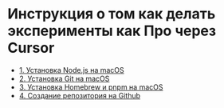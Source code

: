 # Инструкция о том как делать эксперименты как Про через Cursor

- [1. Установка Node.js на macOS](./nodejs.md)
- [2. Установка Git на macOS](./git.md)
- [3. Установка Homebrew и pnpm на macOS](./homebrew_pnpm.md)
- [4. Создание репозитория на Github](./github_create_repo.md)
